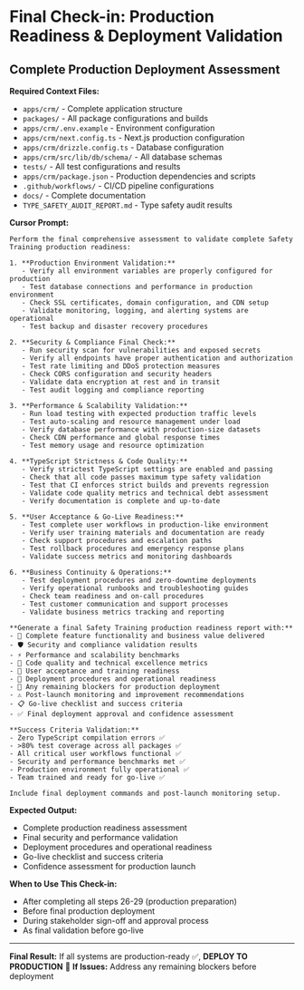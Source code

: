 # Final Check-in: Production Readiness & Deployment Validation

## Complete Production Deployment Assessment

**Required Context Files:**
- `apps/crm/` - Complete application structure
- `packages/` - All package configurations and builds
- `apps/crm/.env.example` - Environment configuration
- `apps/crm/next.config.ts` - Next.js production configuration
- `apps/crm/drizzle.config.ts` - Database configuration
- `apps/crm/src/lib/db/schema/` - All database schemas
- `tests/` - All test configurations and results
- `apps/crm/package.json` - Production dependencies and scripts
- `.github/workflows/` - CI/CD pipeline configurations
- `docs/` - Complete documentation
- `TYPE_SAFETY_AUDIT_REPORT.md` - Type safety audit results

**Cursor Prompt:**

```
Perform the final comprehensive assessment to validate complete Safety Training production readiness:

1. **Production Environment Validation:**
   - Verify all environment variables are properly configured for production
   - Test database connections and performance in production environment
   - Check SSL certificates, domain configuration, and CDN setup
   - Validate monitoring, logging, and alerting systems are operational
   - Test backup and disaster recovery procedures

2. **Security & Compliance Final Check:**
   - Run security scan for vulnerabilities and exposed secrets
   - Verify all endpoints have proper authentication and authorization
   - Test rate limiting and DDoS protection measures
   - Check CORS configuration and security headers
   - Validate data encryption at rest and in transit
   - Test audit logging and compliance reporting

3. **Performance & Scalability Validation:**
   - Run load testing with expected production traffic levels
   - Test auto-scaling and resource management under load
   - Verify database performance with production-size datasets
   - Check CDN performance and global response times
   - Test memory usage and resource optimization

4. **TypeScript Strictness & Code Quality:**
   - Verify strictest TypeScript settings are enabled and passing
   - Check that all code passes maximum type safety validation
   - Test that CI enforces strict builds and prevents regression
   - Validate code quality metrics and technical debt assessment
   - Verify documentation is complete and up-to-date

5. **User Acceptance & Go-Live Readiness:**
   - Test complete user workflows in production-like environment
   - Verify user training materials and documentation are ready
   - Check support procedures and escalation paths
   - Test rollback procedures and emergency response plans
   - Validate success metrics and monitoring dashboards

6. **Business Continuity & Operations:**
   - Test deployment procedures and zero-downtime deployments
   - Verify operational runbooks and troubleshooting guides
   - Check team readiness and on-call procedures
   - Test customer communication and support processes
   - Validate business metrics tracking and reporting

**Generate a final Safety Training production readiness report with:**
- 🎯 Complete feature functionality and business value delivered
- 🛡️ Security and compliance validation results
- ⚡ Performance and scalability benchmarks
- 🔧 Code quality and technical excellence metrics
- 👥 User acceptance and training readiness
- 🚀 Deployment procedures and operational readiness
- 🚨 Any remaining blockers for production deployment
- ⚠️ Post-launch monitoring and improvement recommendations
- 📋 Go-live checklist and success criteria
- ✅ Final deployment approval and confidence assessment

**Success Criteria Validation:**
- Zero TypeScript compilation errors ✅
- >80% test coverage across all packages ✅
- All critical user workflows functional ✅
- Security and performance benchmarks met ✅
- Production environment fully operational ✅
- Team trained and ready for go-live ✅

Include final deployment commands and post-launch monitoring setup.
```

**Expected Output:**
- Complete production readiness assessment
- Final security and performance validation
- Deployment procedures and operational readiness
- Go-live checklist and success criteria
- Confidence assessment for production launch

**When to Use This Check-in:**
- After completing all steps 26-29 (production preparation)
- Before final production deployment
- During stakeholder sign-off and approval process
- As final validation before go-live

---

**Final Result:** If all systems are production-ready ✅, **DEPLOY TO PRODUCTION** 🚀
**If Issues:** Address any remaining blockers before deployment